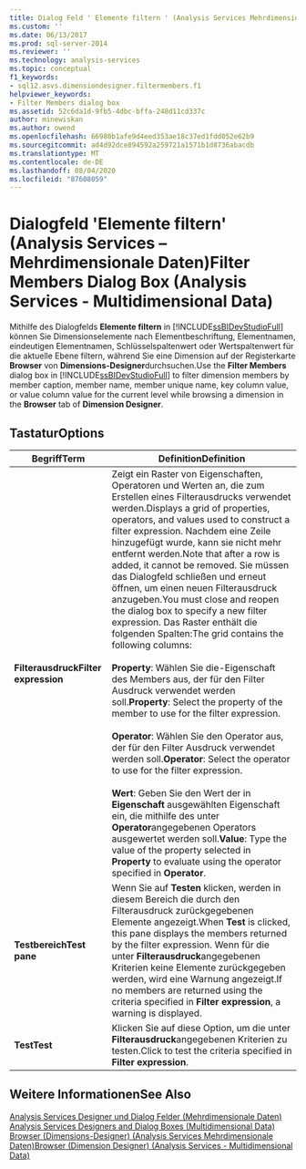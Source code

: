 ```yaml
---
title: Dialog Feld ' Elemente filtern ' (Analysis Services Mehrdimensionale Daten) | Microsoft-Dokumentation
ms.custom: ''
ms.date: 06/13/2017
ms.prod: sql-server-2014
ms.reviewer: ''
ms.technology: analysis-services
ms.topic: conceptual
f1_keywords:
- sql12.asvs.dimensiondesigner.filtermembers.f1
helpviewer_keywords:
- Filter Members dialog box
ms.assetid: 52c6da1d-9fb5-4dbc-bffa-248d11cd337c
author: minewiskan
ms.author: owend
ms.openlocfilehash: 66980b1afe9d4eed353ae18c37ed1fdd052e62b9
ms.sourcegitcommit: ad4d92dce894592a259721a1571b1d8736abacdb
ms.translationtype: MT
ms.contentlocale: de-DE
ms.lasthandoff: 08/04/2020
ms.locfileid: "87608059"
---
```

# <a name="filter-members-dialog-box-analysis-services---multidimensional-data"></a><span data-ttu-id="6d54a-102">Dialogfeld 'Elemente filtern' (Analysis Services – Mehrdimensionale Daten)</span><span class="sxs-lookup"><span data-stu-id="6d54a-102">Filter Members Dialog Box (Analysis Services - Multidimensional Data)</span></span>
  <span data-ttu-id="6d54a-103">Mithilfe des Dialogfelds **Elemente filtern** in [!INCLUDE[ssBIDevStudioFull](../includes/ssbidevstudiofull-md.md)] können Sie Dimensionselemente nach Elementbeschriftung, Elementnamen, eindeutigen Elementnamen, Schlüsselspaltenwert oder Wertspaltenwert für die aktuelle Ebene filtern, während Sie eine Dimension auf der Registerkarte **Browser** von **Dimensions-Designer**durchsuchen.</span><span class="sxs-lookup"><span data-stu-id="6d54a-103">Use the **Filter Members** dialog box in [!INCLUDE[ssBIDevStudioFull](../includes/ssbidevstudiofull-md.md)] to filter dimension members by member caption, member name, member unique name, key column value, or value column value for the current level while browsing a dimension in the **Browser** tab of **Dimension Designer**.</span></span>  
  
## <a name="options"></a><span data-ttu-id="6d54a-104">Tastatur</span><span class="sxs-lookup"><span data-stu-id="6d54a-104">Options</span></span>  
  
|<span data-ttu-id="6d54a-105">Begriff</span><span class="sxs-lookup"><span data-stu-id="6d54a-105">Term</span></span>|<span data-ttu-id="6d54a-106">Definition</span><span class="sxs-lookup"><span data-stu-id="6d54a-106">Definition</span></span>|  
|----------|----------------|  
|<span data-ttu-id="6d54a-107">**Filterausdruck**</span><span class="sxs-lookup"><span data-stu-id="6d54a-107">**Filter expression**</span></span>|<span data-ttu-id="6d54a-108">Zeigt ein Raster von Eigenschaften, Operatoren und Werten an, die zum Erstellen eines Filterausdrucks verwendet werden.</span><span class="sxs-lookup"><span data-stu-id="6d54a-108">Displays a grid of properties, operators, and values used to construct a filter expression.</span></span> <span data-ttu-id="6d54a-109">Nachdem eine Zeile hinzugefügt wurde, kann sie nicht mehr entfernt werden.</span><span class="sxs-lookup"><span data-stu-id="6d54a-109">Note that after a row is added, it cannot be removed.</span></span> <span data-ttu-id="6d54a-110">Sie müssen das Dialogfeld schließen und erneut öffnen, um einen neuen Filterausdruck anzugeben.</span><span class="sxs-lookup"><span data-stu-id="6d54a-110">You must close and reopen the dialog box to specify a new filter expression.</span></span> <span data-ttu-id="6d54a-111">Das Raster enthält die folgenden Spalten:</span><span class="sxs-lookup"><span data-stu-id="6d54a-111">The grid contains the following columns:</span></span><br /><br /> <span data-ttu-id="6d54a-112">**Property**: Wählen Sie die-Eigenschaft des Members aus, der für den Filter Ausdruck verwendet werden soll.</span><span class="sxs-lookup"><span data-stu-id="6d54a-112">**Property**: Select the property of the member to use for the filter expression.</span></span><br /><br /> <span data-ttu-id="6d54a-113">**Operator**: Wählen Sie den Operator aus, der für den Filter Ausdruck verwendet werden soll.</span><span class="sxs-lookup"><span data-stu-id="6d54a-113">**Operator**: Select the operator to use for the filter expression.</span></span><br /><br /> <span data-ttu-id="6d54a-114">**Wert**: Geben Sie den Wert der in **Eigenschaft** ausgewählten Eigenschaft ein, die mithilfe des unter **Operator**angegebenen Operators ausgewertet werden soll.</span><span class="sxs-lookup"><span data-stu-id="6d54a-114">**Value**: Type the value of the property selected in **Property** to evaluate using the operator specified in **Operator**.</span></span>|  
|<span data-ttu-id="6d54a-115">**Testbereich**</span><span class="sxs-lookup"><span data-stu-id="6d54a-115">**Test pane**</span></span>|<span data-ttu-id="6d54a-116">Wenn Sie auf **Testen** klicken, werden in diesem Bereich die durch den Filterausdruck zurückgegebenen Elemente angezeigt.</span><span class="sxs-lookup"><span data-stu-id="6d54a-116">When **Test** is clicked, this pane displays the members returned by the filter expression.</span></span> <span data-ttu-id="6d54a-117">Wenn für die unter **Filterausdruck**angegebenen Kriterien keine Elemente zurückgegeben werden, wird eine Warnung angezeigt.</span><span class="sxs-lookup"><span data-stu-id="6d54a-117">If no members are returned using the criteria specified in **Filter expression**, a warning is displayed.</span></span>|  
|<span data-ttu-id="6d54a-118">**Test**</span><span class="sxs-lookup"><span data-stu-id="6d54a-118">**Test**</span></span>|<span data-ttu-id="6d54a-119">Klicken Sie auf diese Option, um die unter **Filterausdruck**angegebenen Kriterien zu testen.</span><span class="sxs-lookup"><span data-stu-id="6d54a-119">Click to test the criteria specified in **Filter expression**.</span></span>|  
  
## <a name="see-also"></a><span data-ttu-id="6d54a-120">Weitere Informationen</span><span class="sxs-lookup"><span data-stu-id="6d54a-120">See Also</span></span>  
 <span data-ttu-id="6d54a-121">[Analysis Services Designer und Dialog Felder &#40;Mehrdimensionale Daten&#41;](analysis-services-designers-and-dialog-boxes-multidimensional-data.md) </span><span class="sxs-lookup"><span data-stu-id="6d54a-121">[Analysis Services Designers and Dialog Boxes &#40;Multidimensional Data&#41;](analysis-services-designers-and-dialog-boxes-multidimensional-data.md) </span></span>  
 [<span data-ttu-id="6d54a-122">Browser &#40;Dimensions-Designer&#41; &#40;Analysis Services Mehrdimensionale Daten&#41;</span><span class="sxs-lookup"><span data-stu-id="6d54a-122">Browser &#40;Dimension Designer&#41; &#40;Analysis Services - Multidimensional Data&#41;</span></span>](browser-dimension-designer-analysis-services-multidimensional-data.md)  
  
  
